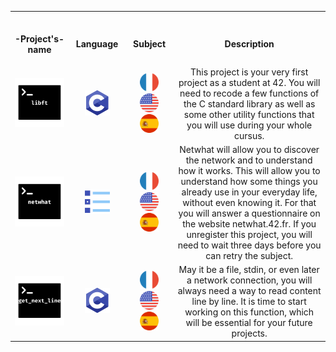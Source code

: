 <table>
<tr>
  
<th align="center">
<img width="220.5">
<p>    -Project's- name</p>
</th>

<th align="center">
<img width="220.5">
<p>Language</p>
</th>
 
<th align="center">
<img width="220.5">
<p>Subject</p>
</th>
  
<th align="center">
<img width="220.5">
<p>Description</p>
</th>
 
</tr>
  
<tr>
<td align="center"> <a href="https://github.com/romanbtt/42_cursus/tree/main/libft"> <img src="Images/libft.png"><a/> </td>
<td align="center"> <a href=https://en.wikipedia.org/wiki/C_(programming_language)><img width=40px src="Images/c.png"><a/></td>
<td align="center"> <a href="https://raw.githubusercontent.com/romanbtt/42_cursus/main/PDFs/libft-fr.pdf"> <img width=30px src="Images/fr.png"> <a/><a href="https://raw.githubusercontent.com/romanbtt/42_cursus/main/PDFs/libft-en.pdf"><img width=30px src="Images/us.png"><a/> <a href="https://raw.githubusercontent.com/romanbtt/42_cursus/main/PDFs/libft-es.pdf"><img width=30px src="Images/es.png"><a/> </td>
<td align="center">This project is your very first project as a student at 42. You will need to recode a few functions of the C standard library as well as some other utility functions that you will use during your whole cursus. </td>
</tr>

<tr>
<td align="center"> <a href=#><img src="Images/netwhat.png"><a/></td>
<td align="center"> <a href=https://en.wikipedia.org/wiki/Multiple_choice><img width=40px src="Images/mcq.png"><a/></td>
<td align="center"> <a href="https://github.com/romanbtt/42_cursus/blob/main/PDFs/netwhat-fr.pdf"><img width=30px src="Images/fr.png"> <a/><a href="https://github.com/romanbtt/42_cursus/blob/main/PDFs/netwhat-en.pdf"><img width=30px src="Images/us.png"><a/> <a href="https://raw.githubusercontent.com/romanbtt/42_cursus/main/PDFs/netwhat-es.pdf"><img width=30px src="Images/es.png"><a/> </td>
<td align="center">Netwhat will allow you to discover the network and to understand how it works. This will allow you to understand how some things you already use in your everyday life, without even knowing it. For that you will answer a questionnaire on the website netwhat.42.fr. If you unregister this project, you will need to wait three days before you can retry the subject. </td>
</tr>

<td align="center"> <a href=https://github.com/romanbtt/42_cursus/tree/main/get_next_line><img src="Images/get_next_line.png"><a/></td>
<td align="center"> <a href=https://en.wikipedia.org/wiki/C_(programming_language)><img width=40px src="Images/c.png"><a/></td>
<td align="center"> <a href="https://github.com/romanbtt/42_cursus/blob/main/PDFs/get_next_line-fr.pdf"><img width=30px src="Images/fr.png"> <a/><a href="https://github.com/romanbtt/42_cursus/blob/main/PDFs/get_next_line-en.pdf"><img width=30px src="Images/us.png"><a/> <a href="https://raw.githubusercontent.com/romanbtt/42_cursus/main/PDFs/get_next_line-es.pdf"><img width=30px src="Images/es.png"><a/> </td>
<td align="center">May it be a file, stdin, or even later a network connection, you will always need a way to read content line by line. It is time to start working on this function, which will be essential for your future projects. </td>

</table>
